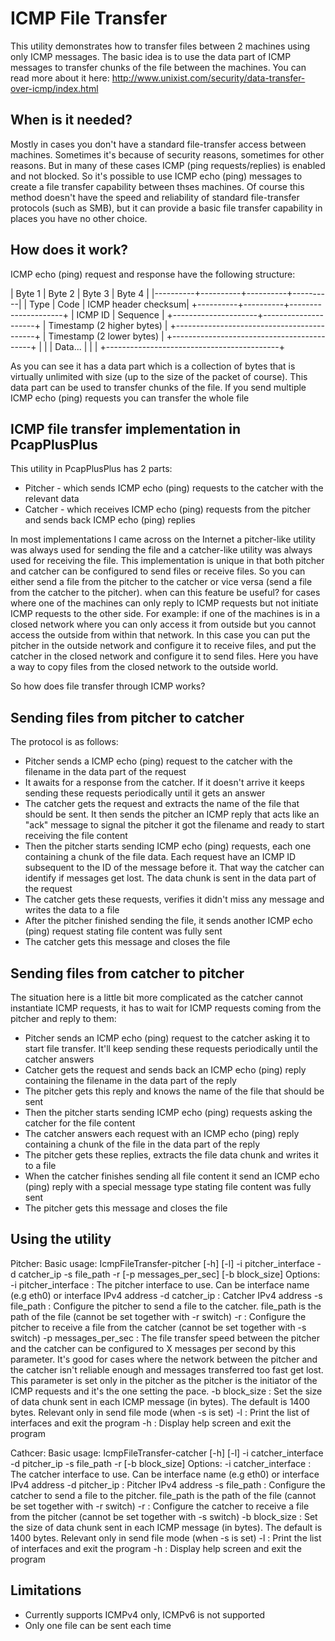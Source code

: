 ICMP File Transfer
==================

This utility demonstrates how to transfer files between 2 machines using only ICMP messages. The basic idea is to use the data part of ICMP messages to transfer chunks of the file between the machines.
You can read more about it here:
http://www.unixist.com/security/data-transfer-over-icmp/index.html

When is it needed?
------------------
Mostly in cases you don't have a standard file-transfer access between machines. Sometimes it's because of security reasons, sometimes for other reasons. But in many of these cases ICMP (ping requests/replies) is enabled and not blocked.
So it's possible to use ICMP echo (ping) messages to create a file transfer capability between thses machines. Of course this method doesn't have the speed and reliability of standard file-transfer protocols (such as SMB),
but it can provide a basic file transfer capability in places you have no other choice.

How does it work?
-----------------
ICMP echo (ping) request and response have the following structure:

|  Byte 1  |  Byte 2  |  Byte 3  |  Byte 4  |
|----------+----------+----------+----------|
|   Type   |   Code   | ICMP header checksum|
+----------+----------+---------------------+
|     ICMP ID         |      Sequence       |
+---------------------+---------------------+
|           Timestamp (2 higher bytes)      |
+-------------------------------------------+
|           Timestamp (2 lower bytes)       |
+-------------------------------------------+
|                                           |
|                 Data...                   |
|                                           |
+-------------------------------------------+

As you can see it has a data part which is a collection of bytes that is virtually unlimited with size (up to the size of the packet of course).
This data part can be used to transfer chunks of the file. If you send multiple ICMP echo (ping) requests you can transfer the whole file

ICMP file transfer implementation in PcapPlusPlus
-------------------------------------------------
This utility in PcapPlusPlus has 2 parts:
- Pitcher - which sends ICMP echo (ping) requests to the catcher with the relevant data
- Catcher - which receives ICMP echo (ping) requests from the pitcher and sends back ICMP echo (ping) replies

In most implementations I came across on the Internet a pitcher-like utility was always used for sending the file and a catcher-like utility was always used for receiving the file.
This implementation is unique in that both pitcher and catcher can be configured to send files or receive files. So you can either send a file from the pitcher to the catcher 
or vice versa (send a file from the catcher to the pitcher).
when can this feature be useful? for cases where one of the machines can only reply to ICMP requests but not initiate ICMP requests to the other side. 
For example: if one of the machines is in a closed network where you can only access it from outside but you cannot access the outside from within that network.
In this case you can put the pitcher in the outside network and configure it to receive files, and put the catcher in the closed network and configure it to send files.
Here you have a way to copy files from the closed network to the outside world.

So how does file transfer through ICMP works?

Sending files from pitcher to catcher
-------------------------------------
The protocol is as follows:
- Pitcher sends a ICMP echo (ping) request to the catcher with the filename in the data part of the request
- It awaits for a response from the catcher. If it doesn't arrive it keeps sending these requests periodically until it gets an answer
- The catcher gets the request and extracts the name of the file that should be sent. It then sends the pitcher an ICMP reply that acts like an "ack" message to signal the pitcher it got the filename and ready to start receiving the file content
- Then the pitcher starts sending ICMP echo (ping) requests, each one containing a chunk of the file data. Each request have an ICMP ID subsequent to the ID of the message before it. That way the catcher can identify if messages get lost. The data chunk is sent in the data part of the request
- The catcher gets these requests, verifies it didn't miss any message and writes the data to a file
- After the pitcher finished sending the file, it sends another ICMP echo (ping) request stating file content was fully sent
- The catcher gets this message and closes the file

Sending files from catcher to pitcher
-------------------------------------
The situation here is a little bit more complicated as the catcher cannot instantiate ICMP requests, it has to wait for ICMP requests coming from the pitcher and reply to them:
- Pitcher sends an ICMP echo (ping) request to the catcher asking it to start file transfer. It'll keep sending these requests periodically until the catcher answers
- Catcher gets the request and sends back an ICMP echo (ping) reply containing the filename in the data part of the reply
- The pitcher gets this reply and knows the name of the file that should be sent
- Then the pitcher starts sending ICMP echo (ping) requests asking the catcher for the file content
- The catcher answers each request with an ICMP echo (ping) reply containing a chunk of the file in the data part of the reply
- The pitcher gets these replies, extracts the file data chunk and writes it to a file
- When the catcher finishes sending all file content it send an ICMP echo (ping) reply with a special message type stating file content was fully sent
- The pitcher gets this message and closes the file

Using the utility
-----------------
Pitcher:
	Basic usage: 
				IcmpFileTransfer-pitcher [-h] [-l] -i pitcher_interface -d catcher_ip -s file_path -r [-p messages_per_sec] [-b block_size]
	Options:
				-i pitcher_interface : The pitcher interface to use. Can be interface name (e.g eth0) or interface IPv4 address
				-d catcher_ip        : Catcher IPv4 address
				-s file_path         : Configure the pitcher to send a file to the catcher. file_path is the path of the file (cannot be set together with -r switch)
				-r                   : Configure the pitcher to receive a file from the catcher (cannot be set together with -s switch)
				-p messages_per_sec  : The file transfer speed between the pitcher and the catcher can be configured to X messages per second by this parameter. It's good for cases
				                       where the network between the pitcher and the catcher isn't reliable enough and messages transferred too fast get lost.
				                       This parameter is set only in the pitcher as the pitcher is the initiator of the ICMP requests and it's the one setting the pace.
				-b block_size        : Set the size of data chunk sent in each ICMP message (in bytes). The default is 1400 bytes. Relevant only in send file mode (when -s is set)
				-l                   : Print the list of interfaces and exit the program
				-h                   : Display help screen and exit the program
				
Cathcer:
	Basic usage: 
				IcmpFileTransfer-catcher [-h] [-l] -i catcher_interface -d pitcher_ip -s file_path -r [-b block_size]
	Options:
				-i catcher_interface : The catcher interface to use. Can be interface name (e.g eth0) or interface IPv4 address
				-d pitcher_ip        : Pitcher IPv4 address
				-s file_path         : Configure the catcher to send a file to the pitcher. file_path is the path of the file (cannot be set together with -r switch)
				-r                   : Configure the catcher to receive a file from the pitcher (cannot be set together with -s switch)
				-b block_size        : Set the size of data chunk sent in each ICMP message (in bytes). The default is 1400 bytes. Relevant only in send file mode (when -s is set)
				-l                   : Print the list of interfaces and exit the program
				-h                   : Display help screen and exit the program

Limitations
-----------
- Currently supports ICMPv4 only, ICMPv6 is not supported
- Only one file can be sent each time